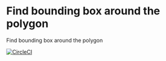 Find bounding box around the polygon
====================================

Find bounding box around the polygon

[![CircleCI](https://circleci.com/gh/dostolu/boundingbox.svg?style=svg)](https://circleci.com/gh/dostolu/boundingbox)